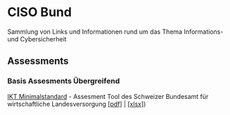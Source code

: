 # CISO Bund
Sammlung von Links und Informationen rund um das Thema Informations- und Cybersicherheit

## Assessments
### Basis Assesments Übergreifend

[IKT Minimalstandard](https://www.bwl.admin.ch/bwl/de/home/themen/ikt/ikt_minimalstandard.html) - Assesment Tool des Schweizer Bundesamt für wirtschaftliche Landesversorgung [[pdf]](https://www.bwl.admin.ch/dam/bwl/de/dokumente/themen/ikt/broschuere_minimalstandard.pdf.download.pdf/IKT_DE_2018_Web.pdf) | [[xlsx]](https://www.bwl.admin.ch/dam/bwl/de/dokumente/themen/ikt/excelblatt_minimalstandard.xlsx.download.xlsx/2023_IKT-Minimalstandard-Assessment.Tool-1.11.xlsx))
